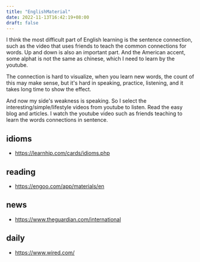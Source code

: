 ```yaml
---
title: "EnglishMaterial"
date: 2022-11-13T16:42:19+08:00
draft: false
---
```


I think the most difficult part of English learning is the sentence connection, such as the video that uses friends to teach the common connections for words. Up and down is also an important part. And the American accent, some alphat is not the same as chinese, which I need to learn by the youtube.

The connection is hard to visualize, when you learn new words, the count of this may make sense, but it's hard in speaking, practice, listening, and it takes long time to show the effect.

And now my side's weakness is speaking.
So I select the interesting/simple/lifestyle videos from youtube to listen.
Read the easy blog and articles.
I watch the youtube video such as friends teaching to learn the words connections in sentence.

## idioms
- https://learnhip.com/cards/idioms.php

## reading
- https://engoo.com/app/materials/en

## news

- https://www.theguardian.com/international

## daily

- https://www.wired.com/

